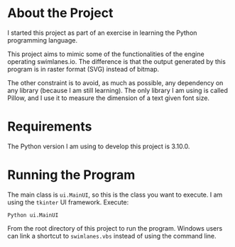 # About the Project
I started this project as part of an exercise in learning the Python programming language.

This project aims to mimic some of the functionalities of the engine operating swimlanes.io. The difference is that the output generated by this program is in raster format (SVG) instead of bitmap.

The other constraint is to avoid, as much as possible, any dependency on any library (because I am still learning). The only library I am using is called Pillow, and I use it to measure the dimension of a text given font size.

# Requirements
The Python version I am using to develop this project is 3.10.0.

# Running the Program
The main class is `ui.MainUI`, so this is the class you want to execute. I am using the `tkinter` UI framework. Execute:
```
Python ui.MainUI
```
From the root directory of this project to run the program. Windows users can link a shortcut to `swimlanes.vbs` instead
of using the command line.
